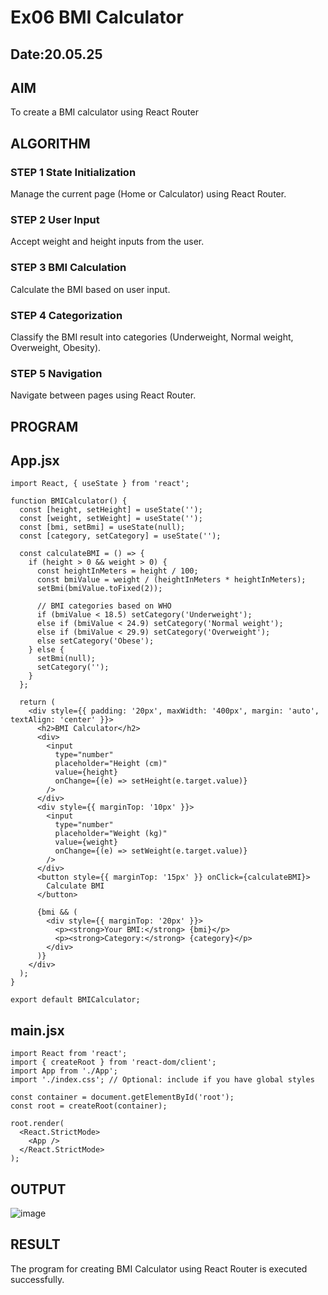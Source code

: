 # Ex06 BMI Calculator
## Date:20.05.25

## AIM
To create a BMI calculator using React Router 

## ALGORITHM
### STEP 1 State Initialization
Manage the current page (Home or Calculator) using React Router.

### STEP 2 User Input
Accept weight and height inputs from the user.

### STEP 3 BMI Calculation
Calculate the BMI based on user input.

### STEP 4 Categorization
Classify the BMI result into categories (Underweight, Normal weight, Overweight, Obesity).

### STEP 5 Navigation
Navigate between pages using React Router.

## PROGRAM
## App.jsx
```
import React, { useState } from 'react';

function BMICalculator() {
  const [height, setHeight] = useState('');
  const [weight, setWeight] = useState('');
  const [bmi, setBmi] = useState(null);
  const [category, setCategory] = useState('');

  const calculateBMI = () => {
    if (height > 0 && weight > 0) {
      const heightInMeters = height / 100;
      const bmiValue = weight / (heightInMeters * heightInMeters);
      setBmi(bmiValue.toFixed(2));

      // BMI categories based on WHO
      if (bmiValue < 18.5) setCategory('Underweight');
      else if (bmiValue < 24.9) setCategory('Normal weight');
      else if (bmiValue < 29.9) setCategory('Overweight');
      else setCategory('Obese');
    } else {
      setBmi(null);
      setCategory('');
    }
  };

  return (
    <div style={{ padding: '20px', maxWidth: '400px', margin: 'auto', textAlign: 'center' }}>
      <h2>BMI Calculator</h2>
      <div>
        <input
          type="number"
          placeholder="Height (cm)"
          value={height}
          onChange={(e) => setHeight(e.target.value)}
        />
      </div>
      <div style={{ marginTop: '10px' }}>
        <input
          type="number"
          placeholder="Weight (kg)"
          value={weight}
          onChange={(e) => setWeight(e.target.value)}
        />
      </div>
      <button style={{ marginTop: '15px' }} onClick={calculateBMI}>
        Calculate BMI
      </button>

      {bmi && (
        <div style={{ marginTop: '20px' }}>
          <p><strong>Your BMI:</strong> {bmi}</p>
          <p><strong>Category:</strong> {category}</p>
        </div>
      )}
    </div>
  );
}

export default BMICalculator;
```
## main.jsx
```
import React from 'react';
import { createRoot } from 'react-dom/client';
import App from './App';
import './index.css'; // Optional: include if you have global styles

const container = document.getElementById('root');
const root = createRoot(container);

root.render(
  <React.StrictMode>
    <App />
  </React.StrictMode>
);
```

## OUTPUT
![image](https://github.com/user-attachments/assets/3bf2eb28-566b-492b-bdab-1c8fb9a37be3)

## RESULT
The program for creating BMI Calculator using React Router is executed successfully.
